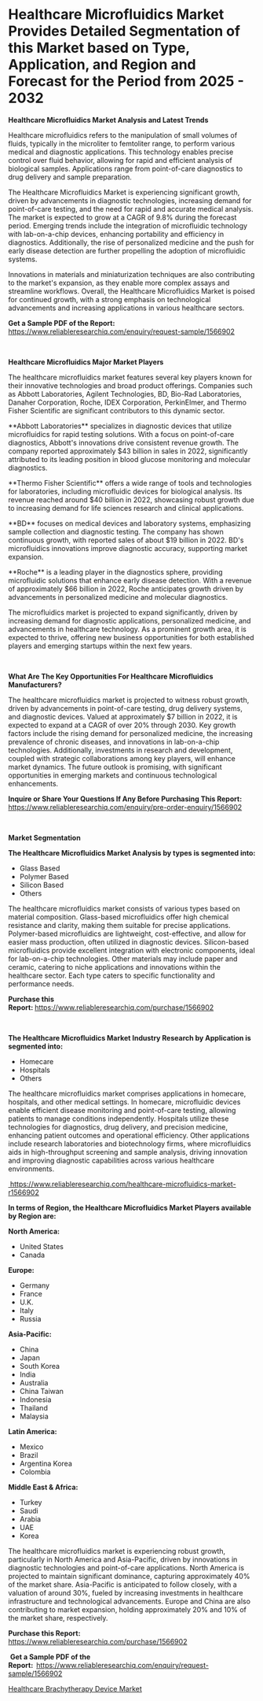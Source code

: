 <p><h1>Healthcare Microfluidics Market Provides Detailed Segmentation of this Market based on Type, Application, and Region and Forecast for the Period from 2025 - 2032</h1></p><p><strong>Healthcare Microfluidics Market Analysis and Latest Trends</strong></p>
<p><p>Healthcare microfluidics refers to the manipulation of small volumes of fluids, typically in the microliter to femtoliter range, to perform various medical and diagnostic applications. This technology enables precise control over fluid behavior, allowing for rapid and efficient analysis of biological samples. Applications range from point-of-care diagnostics to drug delivery and sample preparation.</p><p>The Healthcare Microfluidics Market is experiencing significant growth, driven by advancements in diagnostic technologies, increasing demand for point-of-care testing, and the need for rapid and accurate medical analysis. The market is expected to grow at a CAGR of 9.8% during the forecast period. Emerging trends include the integration of microfluidic technology with lab-on-a-chip devices, enhancing portability and efficiency in diagnostics. Additionally, the rise of personalized medicine and the push for early disease detection are further propelling the adoption of microfluidic systems.</p><p>Innovations in materials and miniaturization techniques are also contributing to the market's expansion, as they enable more complex assays and streamline workflows. Overall, the Healthcare Microfluidics Market is poised for continued growth, with a strong emphasis on technological advancements and increasing applications in various healthcare sectors.</p></p>
<p><strong>Get a Sample PDF of the Report:&nbsp;</strong> <a href="https://www.reliableresearchiq.com/enquiry/request-sample/1566902?utm_campaign=2760&utm_medium=2&utm_source=Github&utm_content=ia&utm_term=22032025&utm_id=healthcare-microfluidics">https://www.reliableresearchiq.com/enquiry/request-sample/1566902</a></p>
<p>&nbsp;</p>
<p><strong>Healthcare Microfluidics Major Market Players</strong></p>
<p><p>The healthcare microfluidics market features several key players known for their innovative technologies and broad product offerings. Companies such as Abbott Laboratories, Agilent Technologies, BD, Bio-Rad Laboratories, Danaher Corporation, Roche, IDEX Corporation, PerkinElmer, and Thermo Fisher Scientific are significant contributors to this dynamic sector.</p><p>**Abbott Laboratories** specializes in diagnostic devices that utilize microfluidics for rapid testing solutions. With a focus on point-of-care diagnostics, Abbott's innovations drive consistent revenue growth. The company reported approximately $43 billion in sales in 2022, significantly attributed to its leading position in blood glucose monitoring and molecular diagnostics.</p><p>**Thermo Fisher Scientific** offers a wide range of tools and technologies for laboratories, including microfluidic devices for biological analysis. Its revenue reached around $40 billion in 2022, showcasing robust growth due to increasing demand for life sciences research and clinical applications.</p><p>**BD** focuses on medical devices and laboratory systems, emphasizing sample collection and diagnostic testing. The company has shown continuous growth, with reported sales of about $19 billion in 2022. BD's microfluidics innovations improve diagnostic accuracy, supporting market expansion.</p><p>**Roche** is a leading player in the diagnostics sphere, providing microfluidic solutions that enhance early disease detection. With a revenue of approximately $66 billion in 2022, Roche anticipates growth driven by advancements in personalized medicine and molecular diagnostics.</p><p>The microfluidics market is projected to expand significantly, driven by increasing demand for diagnostic applications, personalized medicine, and advancements in healthcare technology. As a prominent growth area, it is expected to thrive, offering new business opportunities for both established players and emerging startups within the next few years.</p></p>
<p>&nbsp;</p>
<p><strong>What Are The Key Opportunities For Healthcare Microfluidics Manufacturers?</strong></p>
<p><p>The healthcare microfluidics market is projected to witness robust growth, driven by advancements in point-of-care testing, drug delivery systems, and diagnostic devices. Valued at approximately $7 billion in 2022, it is expected to expand at a CAGR of over 20% through 2030. Key growth factors include the rising demand for personalized medicine, the increasing prevalence of chronic diseases, and innovations in lab-on-a-chip technologies. Additionally, investments in research and development, coupled with strategic collaborations among key players, will enhance market dynamics. The future outlook is promising, with significant opportunities in emerging markets and continuous technological enhancements.</p></p>
<p><strong>Inquire or Share Your Questions If Any Before Purchasing This Report:</strong> <a href="https://www.reliableresearchiq.com/enquiry/pre-order-enquiry/1566902?utm_campaign=2760&utm_medium=2&utm_source=Github&utm_content=ia&utm_term=22032025&utm_id=healthcare-microfluidics">https://www.reliableresearchiq.com/enquiry/pre-order-enquiry/1566902</a></p>
<p>&nbsp;</p>
<p><strong>Market Segmentation</strong></p>
<p><strong>The Healthcare Microfluidics Market Analysis by types is segmented into:</strong></p>
<p><ul><li>Glass Based</li><li>Polymer Based</li><li>Silicon Based</li><li>Others</li></ul></p>
<p><p>The healthcare microfluidics market consists of various types based on material composition. Glass-based microfluidics offer high chemical resistance and clarity, making them suitable for precise applications. Polymer-based microfluidics are lightweight, cost-effective, and allow for easier mass production, often utilized in diagnostic devices. Silicon-based microfluidics provide excellent integration with electronic components, ideal for lab-on-a-chip technologies. Other materials may include paper and ceramic, catering to niche applications and innovations within the healthcare sector. Each type caters to specific functionality and performance needs.</p></p>
<p><strong>Purchase this Report:&nbsp;</strong><a href="https://www.reliableresearchiq.com/purchase/1566902?utm_campaign=2760&utm_medium=2&utm_source=Github&utm_content=ia&utm_term=22032025&utm_id=healthcare-microfluidics">https://www.reliableresearchiq.com/purchase/1566902</a></p>
<p>&nbsp;</p>
<p><strong>The Healthcare Microfluidics Market Industry Research by Application is segmented into:</strong></p>
<p><ul><li>Homecare</li><li>Hospitals</li><li>Others</li></ul></p>
<p><p>The healthcare microfluidics market comprises applications in homecare, hospitals, and other medical settings. In homecare, microfluidic devices enable efficient disease monitoring and point-of-care testing, allowing patients to manage conditions independently. Hospitals utilize these technologies for diagnostics, drug delivery, and precision medicine, enhancing patient outcomes and operational efficiency. Other applications include research laboratories and biotechnology firms, where microfluidics aids in high-throughput screening and sample analysis, driving innovation and improving diagnostic capabilities across various healthcare environments.</p></p>
<p><a href="https://www.reliableresearchiq.com/healthcare-microfluidics-market-r1566902?utm_campaign=2760&utm_medium=2&utm_source=Github&utm_content=ia&utm_term=22032025&utm_id=healthcare-microfluidics">&nbsp;https://www.reliableresearchiq.com/healthcare-microfluidics-market-r1566902</a></p>
<p><strong>In terms of Region, the Healthcare Microfluidics Market Players available by Region are:</strong></p>
<p>
    <p> <strong> North America: </strong>
        <ul>
            <li>United States</li>
            <li>Canada</li>
        </ul>
        </p> 
    <p> <strong> Europe: </strong>
        <ul>
            <li>Germany</li>
            <li>France</li>
            <li>U.K.</li>
            <li>Italy</li>
            <li>Russia</li>
        </ul>
        </p> 
    <p> <strong> Asia-Pacific: </strong>
        <ul>
            <li>China</li>
            <li>Japan</li>
            <li>South Korea</li>
            <li>India</li>
            <li>Australia</li>
            <li>China Taiwan</li>
            <li>Indonesia</li>
            <li>Thailand</li>
            <li>Malaysia</li>
        </ul>
        </p> 
    <p> <strong> Latin America: </strong>
        <ul>
            <li>Mexico</li>
            <li>Brazil</li>
            <li>Argentina Korea</li>
            <li>Colombia</li>
        </ul>
        </p> 
    <p> <strong> Middle East & Africa: </strong>
        <ul>
            <li>Turkey</li>
            <li>Saudi</li>
            <li>Arabia</li>
            <li>UAE</li>
            <li>Korea</li>
        </ul>
    </p>
    </p>
<p><p>The healthcare microfluidics market is experiencing robust growth, particularly in North America and Asia-Pacific, driven by innovations in diagnostic technologies and point-of-care applications. North America is projected to maintain significant dominance, capturing approximately 40% of the market share. Asia-Pacific is anticipated to follow closely, with a valuation of around 30%, fueled by increasing investments in healthcare infrastructure and technological advancements. Europe and China are also contributing to market expansion, holding approximately 20% and 10% of the market share, respectively.</p></p>
<p><strong>Purchase this Report: </strong><a href="https://www.reliableresearchiq.com/purchase/1566902?utm_campaign=2760&utm_medium=2&utm_source=Github&utm_content=ia&utm_term=22032025&utm_id=healthcare-microfluidics">https://www.reliableresearchiq.com/purchase/1566902</a></p>
<p>&nbsp;<strong>Get a Sample PDF of the Report:&nbsp;&nbsp;</strong><a href="https://www.reliableresearchiq.com/enquiry/request-sample/1566902?utm_campaign=2760&utm_medium=2&utm_source=Github&utm_content=ia&utm_term=22032025&utm_id=healthcare-microfluidics">https://www.reliableresearchiq.com/enquiry/request-sample/1566902</a></p>
<p><strong></strong></p>
<p><p><a href="https://github.com/vitrilaoire/Market-Research-Report-List-1/blob/main/healthcare-brachytherapy-device-market.md?utm_campaign=2760&utm_medium=2&utm_source=Github&utm_content=ia&utm_term=22032025&utm_id=healthcare-microfluidics">Healthcare Brachytherapy Device Market</a></p></p>